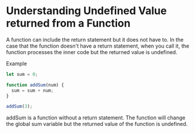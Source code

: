 # Understanding Undefined Value returned from a Function
A function can include the return statement but it does not have to. In the case that the function doesn't have a return statement, when you call it, the function processes the inner code but the returned value is undefined.

Example
```javascript
let sum = 0;

function addSum(num) {
  sum = sum + num;
}

addSum(3);
```
addSum is a function without a return statement. The function will change the global sum variable but the returned value of the function is undefined.
